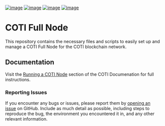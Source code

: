 [![image](https://img.shields.io/badge/Telegram-2CA5E0?style=for-the-badge&logo=telegram&logoColor=white)](https://telegram.coti.io)
[![image](https://img.shields.io/badge/Discord-5865F2?style=for-the-badge&logo=discord&logoColor=white)](https://discord.coti.io)
[![image](https://img.shields.io/badge/X-000000?style=for-the-badge&logo=x&logoColor=white)](https://twitter.coti.io)
[![image](https://img.shields.io/badge/YouTube-FF0000?style=for-the-badge&logo=youtube&logoColor=white)](https://youtube.coti.io)

# COTI Full Node

This repository contains the necessary files and scripts to easily set up and manage a COTI Full Node for the COTI blockchain network.

## Documentation

Visit the [Running a COTI Node](https://docs.coti.io/coti-documentation/running-a-coti-node) section of the COTI Documenation for full instructions.

### Reporting Issues

If you encounter any bugs or issues, please report them by [opening an issue](https://github.com/coti-io/coti-full-node/issues/new) on GitHub. Include as much detail as possible, including steps to reproduce the bug, the environment you encountered it in, and any other relevant information.
